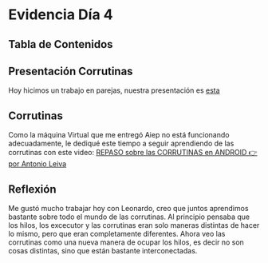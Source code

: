 # Evidencia Día 4
## Tabla de Contenidos
## Presentación Corrutinas
Hoy hicimos un trabajo en parejas, nuestra presentación es [esta](https://docs.google.com/presentation/d/1SQcQXe5Co4aqZxzs7UUGWr0Ks2lkMsW03jtb8wJXQms/edit#slide=id.gcb84ac5030_0_106)
## Corrutinas
Como la máquina Virtual que me entregó Aiep no está funcionando adecuadamente, le dediqué este tiempo a seguir aprendiendo de las corrutinas con este video:
[REPASO sobre las CORRUTINAS en ANDROID 👉 por Antonio Leiva](https://www.youtube.com/watch?v=KqLtW8d8PXY)

## Reflexión
Me gustó mucho trabajar hoy con Leonardo, creo que juntos aprendimos bastante sobre todo el mundo de las corrutinas. Al principio pensaba que los hilos, los excecutor y las corrutinas eran solo maneras distintas de hacer lo mismo, pero que eran completamente diferentes. Ahora veo las corrutinas como una nueva manera de ocupar los hilos, es decir no son cosas distintas, sino que están bastante interconectadas.